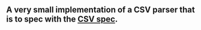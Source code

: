 ## A very small implementation of a CSV parser that is to spec with the [CSV spec](https://www.ietf.org/rfc/rfc4180.txt).

